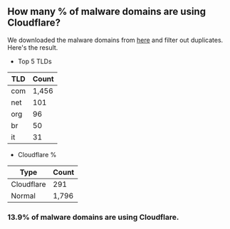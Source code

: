 ## How many % of malware domains are using Cloudflare?


We downloaded the malware domains from [here](https://urlhaus.abuse.ch) and filter out duplicates.
Here's the result.


[//]: # (start replacement)


- Top 5 TLDs

| TLD | Count |
| --- | --- |
| com | 1,456 |
| net | 101 |
| org | 96 |
| br | 50 |
| it | 31 |


- Cloudflare %

| Type | Count |
| --- | --- |
| Cloudflare | 291 |
| Normal | 1,796 |


### 13.9% of malware domains are using Cloudflare.